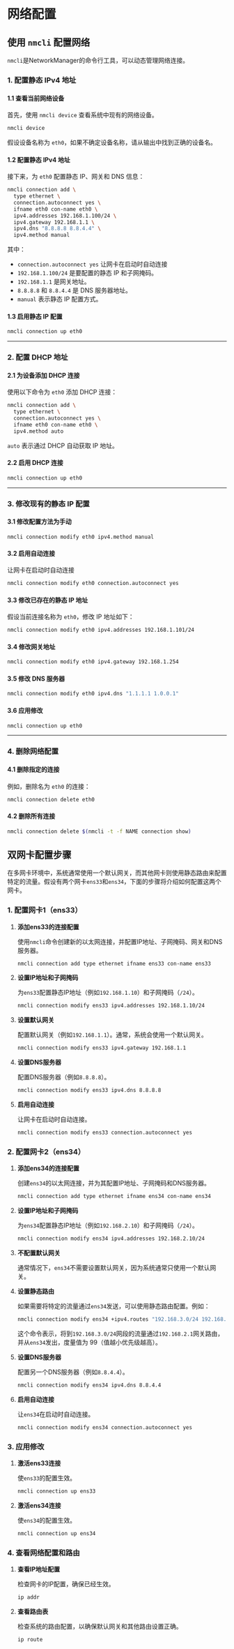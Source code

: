 # 网络配置



## 使用 `nmcli` 配置网络

`nmcli`是NetworkManager的命令行工具，可以动态管理网络连接。

### 1. 配置静态 IPv4 地址

#### 1.1 查看当前网络设备

首先，使用 `nmcli device` 查看系统中现有的网络设备。

```bash
nmcli device
```

假设设备名称为 `eth0`，如果不确定设备名称，请从输出中找到正确的设备名。

#### 1.2 配置静态 IPv4 地址
接下来，为 `eth0` 配置静态 IP、网关和 DNS 信息：

```bash
nmcli connection add \
  type ethernet \
  connection.autoconnect yes \
  ifname eth0 con-name eth0 \
  ipv4.addresses 192.168.1.100/24 \
  ipv4.gateway 192.168.1.1 \
  ipv4.dns "8.8.8.8 8.8.4.4" \
  ipv4.method manual
```

其中：
- `connection.autoconnect yes` 让网卡在启动时自动连接
- `192.168.1.100/24` 是要配置的静态 IP 和子网掩码。
- `192.168.1.1` 是网关地址。
- `8.8.8.8` 和 `8.8.4.4` 是 DNS 服务器地址。
- `manual` 表示静态 IP 配置方式。

#### 1.3 启用静态 IP 配置
```bash
nmcli connection up eth0
```

---

### 2. 配置 DHCP 地址

#### 2.1 为设备添加 DHCP 连接
使用以下命令为 `eth0` 添加 DHCP 连接：

```bash
nmcli connection add \
  type ethernet \
  connection.autoconnect yes \
  ifname eth0 con-name eth0 \
  ipv4.method auto
```

`auto` 表示通过 DHCP 自动获取 IP 地址。

#### 2.2 启用 DHCP 连接
```bash
nmcli connection up eth0
```

---

### 3. 修改现有的静态 IP 配置

#### **3.1 修改配置方法为手动**

```
nmcli connection modify eth0 ipv4.method manual
```

#### 3.2 启用自动连接

让网卡在启动时自动连接

```bash
nmcli connection modify eth0 connection.autoconnect yes
```

#### 3.3 修改已存在的静态 IP 地址

假设当前连接名称为 `eth0`，修改 IP 地址如下：
```bash
nmcli connection modify eth0 ipv4.addresses 192.168.1.101/24
```

#### 3.4 修改网关地址
```bash
nmcli connection modify eth0 ipv4.gateway 192.168.1.254
```

#### 3.5 修改 DNS 服务器
```bash
nmcli connection modify eth0 ipv4.dns "1.1.1.1 1.0.0.1"
```

#### 3.6 应用修改

```bash
nmcli connection up eth0
```

---

### 4. 删除网络配置

#### 4.1 删除指定的连接
例如，删除名为 `eth0` 的连接：

```bash
nmcli connection delete eth0
```

#### 4.2 删除所有连接
```bash
nmcli connection delete $(nmcli -t -f NAME connection show)
```



## 双网卡配置步骤

在多网卡环境中，系统通常使用一个默认网关，而其他网卡则使用静态路由来配置特定的流量。假设有两个网卡`ens33`和`ens34`，下面的步骤将介绍如何配置这两个网卡。

### 1. 配置网卡1（ens33）

1. **添加ens33的连接配置**

    使用`nmcli`命令创建新的以太网连接，并配置IP地址、子网掩码、网关和DNS服务器。

    ```bash
    nmcli connection add type ethernet ifname ens33 con-name ens33
    ```

2. **设置IP地址和子网掩码**

    为`ens33`配置静态IP地址（例如`192.168.1.10`）和子网掩码（`/24`）。

    ```bash
    nmcli connection modify ens33 ipv4.addresses 192.168.1.10/24
    ```

3. **设置默认网关**

    配置默认网关（例如`192.168.1.1`）。通常，系统会使用一个默认网关。

    ```bash
    nmcli connection modify ens33 ipv4.gateway 192.168.1.1
    ```

4. **设置DNS服务器**

    配置DNS服务器（例如`8.8.8.8`）。

    ```bash
    nmcli connection modify ens33 ipv4.dns 8.8.8.8
    ```

5. **启用自动连接**

    让网卡在启动时自动连接。

    ```bash
    nmcli connection modify ens33 connection.autoconnect yes
    ```

### 2. 配置网卡2（ens34）

1. **添加ens34的连接配置**

    创建`ens34`的以太网连接，并为其配置IP地址、子网掩码和DNS服务器。

    ```bash
    nmcli connection add type ethernet ifname ens34 con-name ens34
    ```

2. **设置IP地址和子网掩码**

    为`ens34`配置静态IP地址（例如`192.168.2.10`）和子网掩码（`/24`）。

    ```bash
    nmcli connection modify ens34 ipv4.addresses 192.168.2.10/24
    ```

3. **不配置默认网关**

    通常情况下，`ens34`不需要设置默认网关，因为系统通常只使用一个默认网关。

4. **设置静态路由**

    如果需要将特定的流量通过`ens34`发送，可以使用静态路由配置。例如：

    ```bash
    nmcli connection modify ens34 +ipv4.routes "192.168.3.0/24 192.168.2.1 99"
    ```

    这个命令表示，将到`192.168.3.0/24`网段的流量通过`192.168.2.1`网关路由，并从`ens34`发出，度量值为 99（值越小优先级越高）。

5. **设置DNS服务器**

    配置另一个DNS服务器（例如`8.8.4.4`）。

    ```bash
    nmcli connection modify ens34 ipv4.dns 8.8.4.4
    ```

6. **启用自动连接**

    让`ens34`在启动时自动连接。

    ```bash
    nmcli connection modify ens34 connection.autoconnect yes
    ```

### 3. 应用修改

1. **激活ens33连接**

    使`ens33`的配置生效。

    ```bash
    nmcli connection up ens33
    ```

2. **激活ens34连接**

    使`ens34`的配置生效。

    ```bash
    nmcli connection up ens34
    ```

### 4. 查看网络配置和路由

1. **查看IP地址配置**

    检查网卡的IP配置，确保已经生效。

    ```bash
    ip addr
    ```

2. **查看路由表**

    检查系统的路由配置，以确保默认网关和其他路由设置正确。

    ```bash
    ip route
    ```

